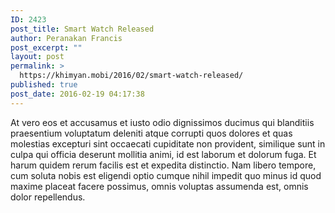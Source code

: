 ```yaml
---
ID: 2423
post_title: Smart Watch Released
author: Peranakan Francis
post_excerpt: ""
layout: post
permalink: >
  https://khimyan.mobi/2016/02/smart-watch-released/
published: true
post_date: 2016-02-19 04:17:38
---
```

At vero eos et accusamus et iusto odio dignissimos ducimus qui blanditiis praesentium voluptatum deleniti atque corrupti quos dolores et quas molestias excepturi sint occaecati cupiditate non provident, similique sunt in culpa qui officia deserunt mollitia animi, id est laborum et dolorum fuga. Et harum quidem rerum facilis est et expedita distinctio. Nam libero tempore, cum soluta nobis est eligendi optio cumque nihil impedit quo minus id quod maxime placeat facere possimus, omnis voluptas assumenda est, omnis dolor repellendus.